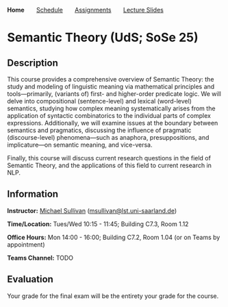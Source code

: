 **Home**&emsp;&emsp;[Schedule](https://mjs227.github.io/courses/semantic-theory-25/schedule/)&emsp;&emsp;[Assignments](https://mjs227.github.io/courses/semantic-theory-25/assignments/)&emsp;&emsp;[Lecture Slides](https://mjs227.github.io/courses/semantic-theory-25/lecture-slides/)
# Semantic Theory (UdS; SoSe 25)

## Description

This course provides a comprehensive overview of Semantic Theory: the study and modeling of linguistic meaning via mathematical principles and tools&mdash;primarily, (variants of) first- and higher-order predicate logic. We will delve into compositional (sentence-level) and lexical (word-level) semantics, studying how complex meaning systematically arises from the application of syntactic combinatorics to the individual parts of complex expressions. Additionally, we will examine issues at the boundary between semantics and pragmatics, discussing the influence of pragmatic (discourse-level) phenomena&mdash;such as anaphora, presuppositions, and implicature&mdash;on semantic meaning, and vice-versa.

Finally, this course will discuss current research questions in the field of Semantic Theory, and the applications of this field to current research in NLP.

## Information

**Instructor:** [Michael Sullivan](https://www.acsu.buffalo.edu/~mjs227/) (msullivan@lst.uni-saarland.de)

**Time/Location:** Tues/Wed 10:15 - 11:45; Building C7.3, Room 1.12

**Office Hours:** Mon 14:00 - 16:00; Building C7.2, Room 1.04 (or on Teams by appointment)

**Teams Channel:** TODO

## Evaluation

Your grade for the final exam will be the entirety your grade for the course.

